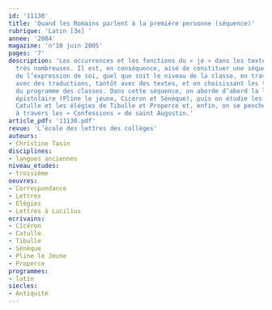 ```yaml
---
id: '11130'
title: 'Quand les Romains parlent à la première personne (séquence)'
rubrique: 'Latin [3e] '
annee: '2004'
magazine: 'n°10 juin 2005'
pages: '7'
description: 'Les occurrences et les fonctions du « je » dans les textes latins sont
  très nombreuses. Il est, en conséquence, aisé de constituer une séquence autour
  de l’expression de soi, quel que soit le niveau de la classe, en travaillant tantôt
  avec des traductions, tantôt avec des textes, et en choisissant les textes en fonction
  du programme des classes. Dans cette séquence, on aborde d’abord la littérature
  épistolaire (Pline le jeune, Cicéron et Sénèque), puis on étudie les poésies de
  Catulle et les élégies de Tibulle et Properce et, enfin, on se penche sur l’autobiographie
  à travers les « Confessions » de saint Augustin.'
article_pdf: '11130.pdf'
revue: 'L’école des lettres des collèges'
auteurs:
- Christine Tasin
disciplines:
- langues anciennes
niveau_etudes:
- troisième
oeuvres:
- Correspondance
- Lettres
- Élégies
- Lettres à Lucilius
ecrivains:
- Cicéron
- Catulle
- Tibulle
- Sénèque
- Pline le Jeune
- Properce
programmes:
- latin
siecles:
- Antiquité
---
```


